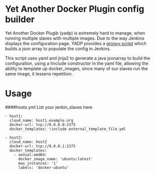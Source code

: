 Yet Another Docker Plugin config builder
=======

Yet Another Docker Plugib (yadp) is extremely hard to manage, when running multiple slaves with multiple images. Due to the way Jenkins displays the configuration page. YADP provides a [groovy script](https://github.com/KostyaSha/yet-another-docker-plugin/blob/master/docs/script-console-scripts/configure-yadocker-cloud.groovy) which builds a json array to populate the config in Jenkins.

This script uses yaml and jinja2 to generate a java jsonarray to build the configuration, using a !include constructor in the yaml file, allowing the ability to template up docker_images, since many of our slaves run the same image, it lessens repetition.

Usage
=======

####hosts.yml
List your jenkin_slaves here
```
- host1:
  cloud_name: host1.example.org
  docker-url: tcp://0.0.0.0:2375
  docker_templates: !include external_template_file.yml

- host2:
  cloud_name: host2
  docker-url: tcp://0.0.0.1:2375
  docker_templates:
    - xenial-amd64:
      docker_image_name: 'ubuntu:latest'
      max_instances: '1'
      labels: 'docker-ubuntu'
```
